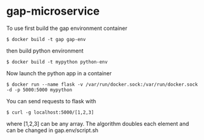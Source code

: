 # gap-microservice

To use first build the gap environment container
```
$ docker build -t gap gap-env
```
then build python environment
```
$ docker build -t mypython python-env
```
Now launch the python app in a container
```
$ docker run --name flask -v /var/run/docker.sock:/var/run/docker.sock -d -p 5000:5000 mypython
```
You can send requests to flask with
```
$ curl -g localhost:5000/[1,2,3]
```
where [1,2,3] can be any array.
The algorithm doubles each element and can be changed in gap.env/script.sh
